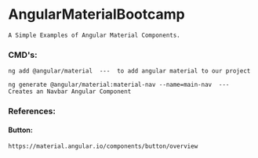 # AngularMaterialBootcamp
    A Simple Examples of Angular Material Components.

### CMD's:
    ng add @angular/material  ---  to add angular material to our project

    ng generate @angular/material:material-nav --name=main-nav  ---  Creates an Navbar Angular Component

### References:

#### Button:

    https://material.angular.io/components/button/overview

